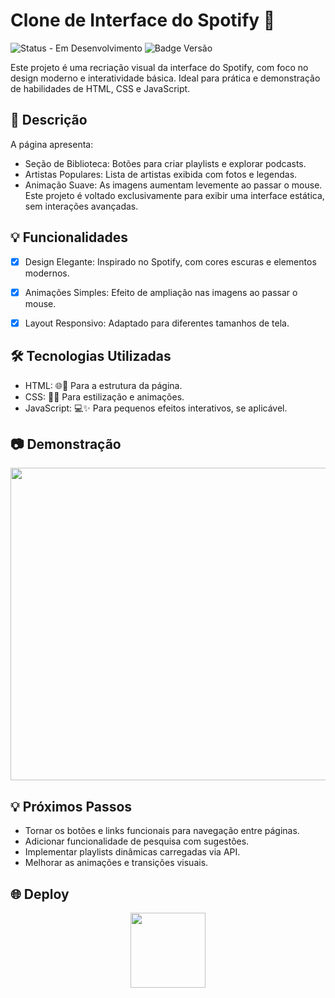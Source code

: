 # Clone de Interface do Spotify 🎵

![Status - Em Desenvolvimento](https://img.shields.io/badge/status-em_desenvolvimento-yellow)
![Badge Versão](https://img.shields.io/badge/versão-1.0.0-blue)

Este projeto é uma recriação visual da interface do Spotify, com foco no design moderno e interatividade básica. Ideal para prática e demonstração de habilidades de HTML, CSS e JavaScript.

## 📘 Descrição
A página apresenta:

- Seção de Biblioteca: Botões para criar playlists e explorar podcasts.
- Artistas Populares: Lista de artistas exibida com fotos e legendas.
- Animação Suave: As imagens aumentam levemente ao passar o mouse.
Este projeto é voltado exclusivamente para exibir uma interface estática, sem interações avançadas.

## 💡 Funcionalidades

- [x] Design Elegante: Inspirado no Spotify, com cores escuras e elementos modernos.
- [x] Animações Simples: Efeito de ampliação nas imagens ao passar o mouse.
- [x] Layout Responsivo: Adaptado para diferentes tamanhos de tela.


## 🛠️ Tecnologias Utilizadas

- HTML: 🌐📝 Para a estrutura da página.
- CSS: 🎨📐 Para estilização e animações.
- JavaScript: 💻✨ Para pequenos efeitos interativos, se aplicável.

## 📷 Demonstração
<img width="900" height="500" src="https://github.com/user-attachments/assets/2c472ed5-a1b3-4522-a64e-4867ac7b58cd">


## 💡 Próximos Passos
- Tornar os botões e links funcionais para navegação entre páginas.
- Adicionar funcionalidade de pesquisa com sugestões.
- Implementar playlists dinâmicas carregadas via API.
- Melhorar as animações e transições visuais.


## 🌐 Deploy
<div align="center"> 
<a href="https://felipeaz01.github.io/Clone-Spotify/">
  <img   width="120px" src="https://img.shields.io/website-up-down-green-red/http/monip.org.svg"  /> 
</a>
</div>
